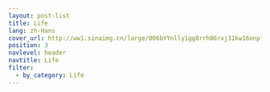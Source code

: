 ```yaml
---
layout: post-list
title: Life
lang: zh-Hans
cover_url: http://ww1.sinaimg.cn/large/006bYYnlly1gg0rrh06rxj31kw16onpf.jpg
position: 3
navlevel: header
navtitle: Life
filter:
  - by_category: Life
---
```

